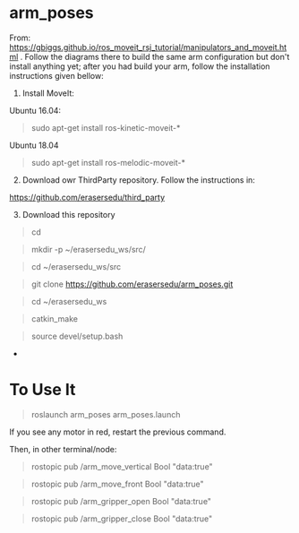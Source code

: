 # arm_poses


From: https://gbiggs.github.io/ros_moveit_rsj_tutorial/manipulators_and_moveit.html . Follow the diagrams there to build the same arm configuration but don't install anything yet; after you had build your arm, follow the installation instructions given bellow:


1. Install MoveIt:

Ubuntu 16.04:

> sudo apt-get install ros-kinetic-moveit-*


Ubuntu 18.04

> sudo apt-get install ros-melodic-moveit-*


2. Download owr ThirdParty repository. Follow the instructions in:

https://github.com/erasersedu/third_party

3. Download this repository

> cd

> mkdir -p ~/erasersedu_ws/src/

> cd ~/erasersedu_ws/src

> git clone https://github.com/erasersedu/arm_poses.git

> cd ~/erasersedu_ws

> catkin_make

> source devel/setup.bash

*

# To Use It

> roslaunch arm_poses arm_poses.launch

If you see any motor in red, restart the previous command.


Then, in other terminal/node:

> rostopic pub /arm_move_vertical Bool "data:true"

> rostopic pub /arm_move_front Bool "data:true"

> rostopic pub /arm_gripper_open Bool "data:true"

> rostopic pub /arm_gripper_close Bool "data:true"
